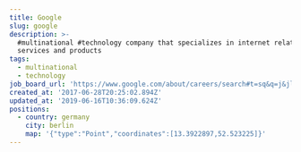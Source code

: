 ```yaml
---
title: Google
slug: google
description: >-
  #multinational #technology company that specializes in internet related
  services and products
tags:
  - multinational
  - technology
job_board_url: 'https://www.google.com/about/careers/search#t=sq&q=j&jl=Berlin,Germany'
created_at: '2017-06-28T20:25:02.894Z'
updated_at: '2019-06-16T10:36:09.624Z'
positions:
  - country: germany
    city: berlin
    map: '{"type":"Point","coordinates":[13.3922897,52.523225]}'
---
```


